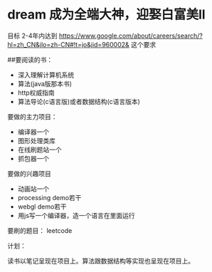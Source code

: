 dream
成为全端大神，迎娶白富美ll
=====

目标  2-4年内达到 https://www.google.com/about/careers/search/?hl=zh_CN&jlo=zh-CN#!t=jo&jid=960002&  这个要求


##要阅读的书：

 - 深入理解计算机系统
 - 算法(java版那本书)
 - http权威指南
 - 算法导论(c语言版)或者数据结构(c语言版本)

要做的主力项目：

- 编译器一个
- 图形处理类库
- 在线刷题站一个
- 抓包器一个

要做的兴趣项目

- 动画站一个
- processing demo若干
- webgl demo若干
- 用js写一个编译器，造一个语言在里面运行

要刷的题目：
leetcode

计划：


读书以笔记呈现在项目上。算法跟数据结构等实现也呈现在项目上。
